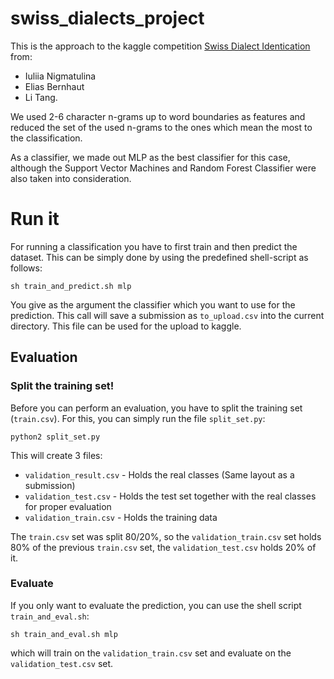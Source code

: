# swiss_dialects_project

This is the approach to the kaggle competition [Swiss Dialect Identication](https://www.kaggle.com/c/swiss-dialect-identification) from:

* Iuliia Nigmatulina
* Elias Bernhaut
* Li Tang.

We used 2-6 character n-grams up to word boundaries as features and reduced the set of the used n-grams to the ones which mean the most to the classification.

As a classifier, we made out MLP as the best classifier for this case, although the Support Vector Machines and Random Forest Classifier were also taken into consideration.

# Run it

For running a classification you have to first train and then predict the dataset. This can be simply done by using the predefined shell-script as follows:

```
sh train_and_predict.sh mlp
```

You give as the argument the classifier which you want to use for the prediction.
This call will save a submission as `to_upload.csv` into the current directory. This file can be used for the upload to kaggle.

## Evaluation

### Split the training set!

Before you can perform an evaluation, you have to split the training set (`train.csv`). For this, you can simply run the file `split_set.py`:

```
python2 split_set.py
```

This will create 3 files:

* `validation_result.csv` - Holds the real classes (Same layout as a submission)
* `validation_test.csv` - Holds the test set together with the real classes for proper evaluation
* `validation_train.csv` - Holds the training data

The `train.csv` set was split 80/20%, so the `validation_train.csv` set holds 80% of the previous `train.csv` set, the `validation_test.csv` holds 20% of it.

### Evaluate

If you only want to evaluate the prediction, you can use the shell script `train_and_eval.sh`:

```
sh train_and_eval.sh mlp
```

which will train on the `validation_train.csv` set and evaluate on the `validation_test.csv` set.
